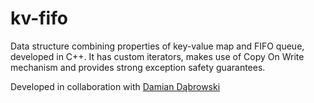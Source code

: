 # kv-fifo
Data structure combining properties of key-value map and FIFO queue, developed in C++. It has
custom iterators, makes use of Copy On Write mechanism and provides strong exception safety guarantees.

Developed in collaboration with [Damian Dąbrowski](https://github.com/damiad)
